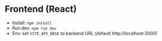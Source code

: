 # Frontend (React)

- Install: `npm install`
- Run dev: `npm run dev`
- Env: set `VITE_API_BASE` to backend URL (default http://localhost:3000)
